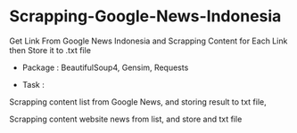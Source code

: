 # Scrapping-Google-News-Indonesia

Get Link From Google News Indonesia and Scrapping Content for Each Link then Store it to .txt file

- Package : BeautifulSoup4, Gensim, Requests
  
- Task : 

Scrapping content list from Google News, and storing result to txt file,

Scrapping content website news from list, and store and txt file
